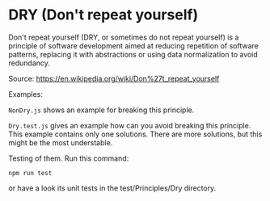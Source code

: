 # DRY (Don't repeat yourself)

Don't repeat yourself (DRY, or sometimes do not repeat yourself) is a principle of software development aimed at reducing repetition of software patterns, replacing it with abstractions or using data normalization to avoid redundancy.

Source: https://en.wikipedia.org/wiki/Don%27t_repeat_yourself

Examples:

`NonDry.js` shows an example for breaking this principle.

`Dry.test.js` gives an example how can you avoid breaking this principle. This example contains only one solutions. There are more solutions, but this might be the most understable.

Testing of them. Run this command:

`npm run test`

or have a look its unit tests in the test/Principles/Dry directory.
